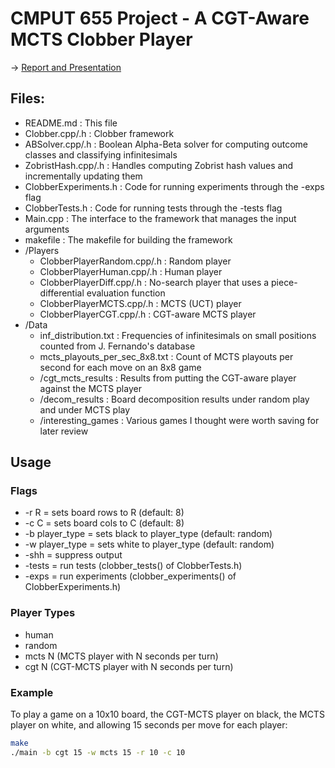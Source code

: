 # CMPUT 655 Project - A CGT-Aware MCTS Clobber Player

 → [Report and Presentation](/Report)

## Files:

* README.md : This file
* Clobber.cpp/.h : Clobber framework
* ABSolver.cpp/.h : Boolean Alpha-Beta solver for computing outcome classes and classifying infinitesimals
* ZobristHash.cpp/.h : Handles computing Zobrist hash values and incrementally updating them
* ClobberExperiments.h : Code for running experiments through the -exps flag
* ClobberTests.h : Code for running tests through the -tests flag
* Main.cpp : The interface to the framework that manages the input arguments
* makefile : The makefile for building the framework
* /Players
  * ClobberPlayerRandom.cpp/.h : Random player
  * ClobberPlayerHuman.cpp/.h : Human player
  * ClobberPlayerDiff.cpp/.h : No-search player that uses a piece-differential evaluation function
  * ClobberPlayerMCTS.cpp/.h : MCTS (UCT) player
  * ClobberPlayerCGT.cpp/.h : CGT-aware MCTS player
* /Data
  * inf_distribution.txt : Frequencies of infinitesimals on small positions counted from J. Fernando's database
  * mcts_playouts_per_sec_8x8.txt : Count of MCTS playouts per second for each move on an 8x8 game
  * /cgt_mcts_results : Results from putting the CGT-aware player against the MCTS player
  * /decom_results : Board decomposition results under random play and under MCTS play
  * /interesting_games : Various games I thought were worth saving for later review

## Usage

### Flags

* -r R = sets board rows to R (default: 8)
* -c C = sets board cols to C (default: 8)
* -b player_type = sets black to player_type (default: random)
* -w player_type = sets white to player_type (default: random)
* -shh = suppress output
* -tests = run tests (clobber_tests() of ClobberTests.h)
* -exps = run experiments (clobber_experiments() of ClobberExperiments.h)

### Player Types

* human
* random
* mcts N (MCTS player with N seconds per turn)
* cgt N (CGT-MCTS player with N seconds per turn)

### Example

To play a game on a 10x10 board, the CGT-MCTS player on black, the MCTS player on white, and allowing 15 seconds per move for each player:

```bash
make
./main -b cgt 15 -w mcts 15 -r 10 -c 10
```
